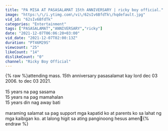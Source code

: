 ```yaml
---
title: "PA MISA AT PASASALAMAT 15th ANNIVERSARY | ricky boy official."
image: "https:\/\/i.ytimg.com\/vi\/62sIv6BfdTk\/hqdefault.jpg"
vid_id: "62sIv6BfdTk"
categories: "Entertainment"
tags: ["PASASALAMAT","ANNIVERSARY","ricky"]
date: "2021-12-07T06:06:20+03:00"
vid_date: "2021-12-07T02:00:13Z"
duration: "PT46M29S"
viewcount: "25"
likeCount: "14"
dislikeCount: "0"
channel: "Ricky Boy Official"
---
```

{% raw %}attending mass. 15th anniversary  pasasalamat kay lord  dec 03 2006. to dec 03 2021.<br /><br />15 years na pag sasama <br />15 years na pag mamahalan <br />15 years din nag away bati <br /> <br />maraming salamat sa  pag support mga kapatid ko at parents ko sa lahat ng mga kaibigan ko. at lalong higit  sa ating panginoong hesus amen🙏{% endraw %}
